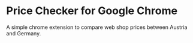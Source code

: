 # Price Checker for Google Chrome
A simple chrome extension to compare web shop prices between Austria and Germany.
